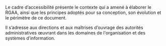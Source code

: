 Le cadre d’accessibilité présente le contexte qui a amené à élaborer le RGAA, ainsi que les principes adoptés pour sa conception, son évolution et le périmètre de ce document.

Il s’adresse aux directions et aux maîtrises d’ouvrage des autorités administratives œuvrant dans les domaines de l'organisation et des systèmes d’information.
